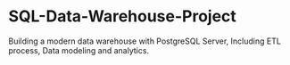 # SQL-Data-Warehouse-Project
Building a modern data warehouse with PostgreSQL Server, Including ETL process, Data modeling and analytics.
